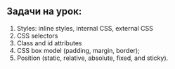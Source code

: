 ## Задачи на урок:

1. Styles: inline styles, internal CSS, external CSS
2. CSS selectors
3. Class and id attributes
4. CSS box model (padding, margin, border);
5. Position (static, relative, absolute, fixed, and sticky).
